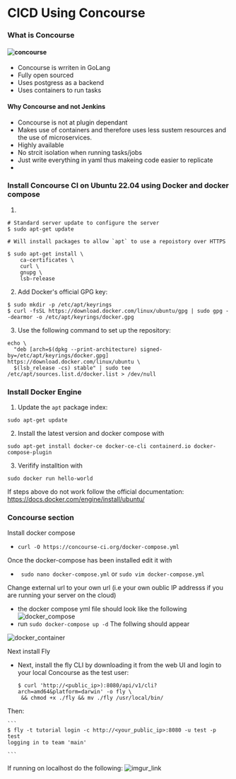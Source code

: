 # CICD Using Concourse 

### What is Concourse  
#### ![concourse](https://miro.medium.com/max/1024/0*3LcW1HHfWBzDUy7S.png) 
- Concourse is wrriten in GoLang
- Fully open sourced
- Uses postgress as a backend 
- Uses containers to run tasks 
#### Why Concourse and not Jenkins
- Concourse is not at plugin dependant
- Makes use of containers and therefore uses less sustem resources and the use of microservices.
- Highly available
- No strcit isolation when running tasks/jobs
- Just write everything in yaml thus makeing code easier to replicate 
-  
### Install Concourse CI on Ubuntu 22.04 using Docker and docker compose

1)
``` 
# Standard server update to configure the server 
$ sudo apt-get update

# Will install packages to allow `apt` to use a repoistory over HTTPS

$ sudo apt-get install \
    ca-certificates \
    curl \
    gnupg \
    lsb-release
```
2) Add Docker's official GPG key:
   
``` 
$ sudo mkdir -p /etc/apt/keyrings
$ curl -fsSL https://download.docker.com/linux/ubuntu/gpg | sudo gpg --dearmor -o /etc/apt/keyrings/docker.gpg
```

3. Use the following command to set up the repository:

```
echo \
  "deb [arch=$(dpkg --print-architecture) signed-by=/etc/apt/keyrings/docker.gpg] https://download.docker.com/linux/ubuntu \
  $(lsb_release -cs) stable" | sudo tee /etc/apt/sources.list.d/docker.list > /dev/null
```
### Install Docker Engine
1. Update the `apt` package index:
``` 
sudo apt-get update 
```
2. Install the latest version and docker compose with

```
sudo apt-get install docker-ce docker-ce-cli containerd.io docker-compose-plugin 
```
3. Verifify installtion with
```
sudo docker run hello-world
```
If steps above do not work follow the official documentation:
https://docs.docker.com/engine/install/ubuntu/


### Concourse section
Install docker compose
- `curl -O https://concourse-ci.org/docker-compose.yml`

Once the docker-compose has been installed edit it with 
- ` sudo nano docker-compose.yml`
or `sudo vim docker-compose.yml`

Change external url to your own url 
(i.e your own oublic IP addresss if you are running your server on the cloud)
- the docker compose yml file should look like the following
![docker_compose](https://i.imgur.com/ktxVdwo.jpg)
- run `sudo docker-compose up -d`
The follwing should appear 

![docker_container](https://i.imgur.com/xZVtRcf.png)


Next install Fly
- Next, install the fly CLI by downloading it from the web UI and login to your local Concourse as the test user:
   ```
   $ curl 'http://<public_ip>):8080/api/v1/cli?arch=amd64&platform=darwin' -o fly \
    && chmod +x ./fly && mv ./fly /usr/local/bin/ 
    ```
Then:

    ``` 
    $ fly -t tutorial login -c http://<your_public_ip>:8080 -u test -p test
    logging in to team 'main' 

    ```

If running on localhost do the following:
![imgur_link](https://i.imgur.com/YnhY1ma.png)